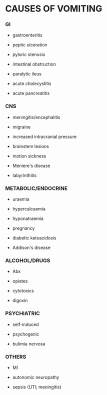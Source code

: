 # CAUSES OF VOMITING

### GI

- gastroenteritis

- peptic ulceration

- pyloric stenosis

- intestinal obstruction

- paralytic ileus

- acute cholecystitis

- acute pancreatitis


### CNS

- meningitis/encephalitis

- migraine

- increased intracranial pressure

- brainstem lesions

- motion sickness

- Meniere's disease

- labyrinthitis







### METABOLIC/ENDOCRINE

- uraemia

- hypercalcaemia

- hyponatraemia

- pregnancy

- diabetic ketoacidosis

- Addison's disease







### ALCOHOL/DRUGS

- Abx

- opiates

- cytotoxics

- digoxin




### PSYCHIATRIC

- self-induced

- psychogenic

- bulimia nervosa



### OTHERS

- MI

- autonomic neuropathy

- sepsis (UTI; meningitis)



